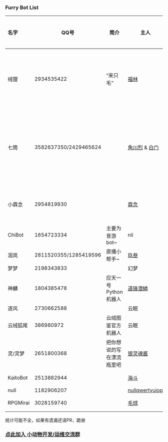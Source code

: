 ### Furry Bot List

| 名字   | QQ号           | 简介                     | 主人                                     | 主人的QQ号 | 仓库/站点 |
| :----- | -------------- | ------------------------ | -------------------------------------- | ---------- | -- |
| 绒狸   | 2934535422     | “来只毛”                 | [福林](https://github.com/furleywolf)     | 2111626525 | [开源版仓库](https://github.com/furleywolf/Furbot-Mirai) \| [帮助](https://www.kancloud.cn/furleywolf/furbot/2482928) |
| 七筒   | 3582637350/2429465624 |   | [角川烈](https://github.com/KadokawaR) & [白门](https://github.com/MarbleGateKeeper)| 2955808839 | [开源版仓库](https://github.com/KadokawaR/Chitung-public) \| [本体仓库](https://github.com/KadokawaR/LLT-Bot)|
| 小霖念 | 2954819930      |                         | [霖念](https://github.com/Little-LinNian) | 2544704967 | [仓库](https://github.com/Little-LinNian/Aworda) \| [帮助](https://linnian.furbot.icu) |
| ChiBot | 1654723334     | 主要为音游bot~           | nil                                       | 1240188105 |
| 洇岚   | 2811520355/1285419596 | 直播小帮手~        | [玖叁](https://github.com/colour93)       | 1285419578 | [帮助](https://yinlan.furbot.icu) |
| 梦梦   | 2198343833     |                          | 幻梦                                     | 1374004609 |
| 神麟   | 1804385478     | 应天一号Python机器人     | [道锋潜鳞](https://github.com/Taishang-Penglong) | 3470584974 | [帮助](https://doc.4l2.cn/d/6nvm9486r54tr11uwqh8) |
| 逐风   | 2730662588     |                         | 云眠                                       | 3360996909 |
| 云绒狐尾 | 386980972     | 云绒图鉴官方机器人       | 云眠                                        | 3360996909 | [帮助](https://furbot.cn) |
| 灵/灵梦     | 2651800368    |   把你想说的写在漂流瓶里吧 | [银灵魂酱](https://github.com/yinlinghunjiang)| 1581647952 |[帮助](https://www.furowo.xyz/docs)|
| KaitoBot | 2513882944    |    | [海斗](https://github.com/Ishikawa-Kaito) | 435907629 | [仓库](https://github.com/Ishikawa-Kaito/KaitoBot) |
| null     | 1182906207    |    | [nullqwertyuiop](https://github.com/nullqwertyuiop)| 1417324298 |
| RPGMirai | 3028159740    |    | [毛球](https://github.com/LittleGreenYuan) | 173799685 | [仓库](https://github.com/LittleGreenYuan/RPGmirai) |


统计可能不全，如果有遗漏还请PR，跪谢

### [点此加入 小动物开发/运维交流群](https://dev.furl.ltd)
